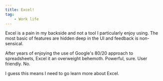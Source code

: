 ```yaml
---
title: Excel!
tag:
    - Work life
---
```


 Excel is a pain in my backside and not a tool I particularly enjoy using. The most basic of features are hidden deep in the UI and feedback is non-sensical.

After years of enjoying the use of Google's 80/20 approach to spreadsheets, Excel it an overweight behemoth. Powerful, sure. User friendly. No.

I guess this means I need to go learn more about Excel.
